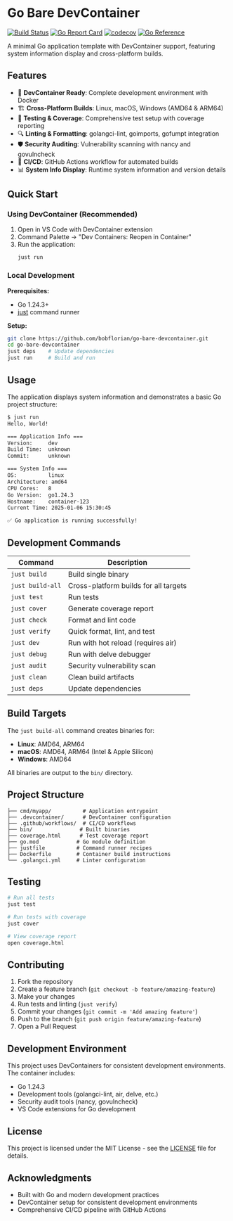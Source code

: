 # Go Bare DevContainer

[![Build Status](https://github.com/bobflorian/go-bare-devcontainer/workflows/Build/badge.svg)](https://github.com/bobflorian/go-bare-devcontainer/actions)
[![Go Report Card](https://goreportcard.com/badge/github.com/bobflorian/go-bare-devcontainer)](https://goreportcard.com/report/github.com/bobflorian/go-bare-devcontainer)
[![codecov](https://codecov.io/gh/bobflorian/go-bare-devcontainer/branch/main/graph/badge.svg)](https://codecov.io/gh/bobflorian/go-bare-devcontainer)
[![Go Reference](https://pkg.go.dev/badge/github.com/bobflorian/go-bare-devcontainer.svg)](https://pkg.go.dev/github.com/bobflorian/go-bare-devcontainer)

A minimal Go application template with DevContainer support, featuring system information display and cross-platform builds.

## Features

- 🔧 **DevContainer Ready**: Complete development environment with Docker
- 🏗️ **Cross-Platform Builds**: Linux, macOS, Windows (AMD64 & ARM64)
- 🧪 **Testing & Coverage**: Comprehensive test setup with coverage reporting
- 🔍 **Linting & Formatting**: golangci-lint, goimports, gofumpt integration
- 🛡️ **Security Auditing**: Vulnerability scanning with nancy and govulncheck
- 🚀 **CI/CD**: GitHub Actions workflow for automated builds
- 📊 **System Info Display**: Runtime system information and version details

## Quick Start

### Using DevContainer (Recommended)

1. Open in VS Code with DevContainer extension
2. Command Palette → "Dev Containers: Reopen in Container"
3. Run the application:
   ```bash
   just run
   ```

### Local Development

**Prerequisites:**
- Go 1.24.3+
- [just](https://github.com/casey/just) command runner

**Setup:**
```bash
git clone https://github.com/bobflorian/go-bare-devcontainer.git
cd go-bare-devcontainer
just deps    # Update dependencies
just run     # Build and run
```

## Usage

The application displays system information and demonstrates a basic Go project structure:

```bash
$ just run
Hello, World!

=== Application Info ===
Version:     dev
Build Time:  unknown
Commit:      unknown

=== System Info ===
OS:          linux
Architecture: amd64
CPU Cores:   8
Go Version:  go1.24.3
Hostname:    container-123
Current Time: 2025-01-06 15:30:45

✅ Go application is running successfully!
```

## Development Commands

| Command | Description |
|---------|-------------|
| `just build` | Build single binary |
| `just build-all` | Cross-platform builds for all targets |
| `just test` | Run tests |
| `just cover` | Generate coverage report |
| `just check` | Format and lint code |
| `just verify` | Quick format, lint, and test |
| `just dev` | Run with hot reload (requires air) |
| `just debug` | Run with delve debugger |
| `just audit` | Security vulnerability scan |
| `just clean` | Clean build artifacts |
| `just deps` | Update dependencies |

## Build Targets

The `just build-all` command creates binaries for:

- **Linux**: AMD64, ARM64
- **macOS**: AMD64, ARM64 (Intel & Apple Silicon)
- **Windows**: AMD64

All binaries are output to the `bin/` directory.

## Project Structure

```
├── cmd/myapp/          # Application entrypoint
├── .devcontainer/      # DevContainer configuration
├── .github/workflows/  # CI/CD workflows
├── bin/               # Built binaries
├── coverage.html      # Test coverage report
├── go.mod            # Go module definition
├── justfile          # Command runner recipes
├── Dockerfile        # Container build instructions
└── .golangci.yml     # Linter configuration
```

## Testing

```bash
# Run all tests
just test

# Run tests with coverage
just cover

# View coverage report
open coverage.html
```

## Contributing

1. Fork the repository
2. Create a feature branch (`git checkout -b feature/amazing-feature`)
3. Make your changes
4. Run tests and linting (`just verify`)
5. Commit your changes (`git commit -m 'Add amazing feature'`)
6. Push to the branch (`git push origin feature/amazing-feature`)
7. Open a Pull Request

## Development Environment

This project uses DevContainers for consistent development environments. The container includes:

- Go 1.24.3
- Development tools (golangci-lint, air, delve, etc.)
- Security audit tools (nancy, govulncheck)
- VS Code extensions for Go development

## License

This project is licensed under the MIT License - see the [LICENSE](LICENSE) file for details.

## Acknowledgments

- Built with Go and modern development practices
- DevContainer setup for consistent development environments
- Comprehensive CI/CD pipeline with GitHub Actions